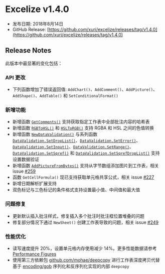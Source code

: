 # Excelize v1.4.0

* 发布日期: 2018年8月14日
* GitHub Release: [https://github.com/xuri/excelize/releases/tag/v1.4.0](https://github.com/xuri/excelize/releases/tag/v1.4.0)

## Release Notes

此版本中最显著的变化包括：

### API 更改

* 下列函数增加了错误返回值: `AddChart()`、`AddComment()`、`AddPicture()`、`AddShape()`、`AddTable()` 和 `SetConditionalFormat()`

### 新增功能

* 新增函数 [`GetComments()`](https://pkg.go.dev/github.com/360EntSecGroup-Skylar/excelize@v1.4.0#File.GetComments) 支持获取指定工作表中全部批注内容的哈希表
* 新增函数 [`RGBToHSL()`](https://pkg.go.dev/github.com/360EntSecGroup-Skylar/excelize@v1.4.0#RGBToHSL) 和 [`HSLToRGB()`](https://pkg.go.dev/github.com/360EntSecGroup-Skylar/excelize@v1.4.0#HSLToRGB) 支持 RGBA 和 HSL 之间的色值转换
* 新增函数 [`NewDataValidation()`](https://pkg.go.dev/github.com/360EntSecGroup-Skylar/excelize@v1.4.0#NewDataValidation) 与系列函数 [`DataValidation.SetDropList()`](https://pkg.go.dev/github.com/360EntSecGroup-Skylar/excelize@v1.4.0#DataValidation.SetDropList)、[`DataValidation.SetError()`](https://pkg.go.dev/github.com/360EntSecGroup-Skylar/excelize@v1.4.0#DataValidation.SetError)、[`DataValidation.SetInput()`](https://pkg.go.dev/github.com/360EntSecGroup-Skylar/excelize@v1.4.0#DataValidation.SetInput)、[`DataValidation.SetRange()`](https://pkg.go.dev/github.com/360EntSecGroup-Skylar/excelize@v1.4.0#DataValidation.SetRange)、[`DataValidation.SetSqref()`](https://pkg.go.dev/github.com/360EntSecGroup-Skylar/excelize@v1.4.0#DataValidation.SetSqref) 和 [`DataValidation.SetSqrefDropList()`](https://pkg.go.dev/github.com/360EntSecGroup-Skylar/excelize@v1.4.0#DataValidation.SetSqrefDropList) 支持设置数据验证
* 新增函数 [`AddPictureFromBytes()`](https://pkg.go.dev/github.com/360EntSecGroup-Skylar/excelize@v1.4.0#File.AddPictureFromBytes) 支持从字节数组添加图片到工作表，相关 issue [#259](https://github.com/xuri/excelize/issues/259)
* 函数 `GetCellFormula()` 现已支持获取单元格共享公式，相关 issue [#227](https://github.com/xuri/excelize/issues/227)
* 新增日期解析扩展支持
* 双色标记与三色标记的条件格式支持设置最小值、中间值和最大值

### 问题修复

* 更新默认插入批注样式，修复插入多个批注时批注框位置堆叠的问题
* 修复部分情况下通过 `NewSheet()` 创建工作表导致的问题，相关 issue [#249](https://github.com/xuri/excelize/issues/249)

### 性能优化

* 读写速度提升 20%，设置单元格内存使用减少 14%。更多性能数据请参考 [Performance Figures](https://github.com/xuri/excelize/wiki#performance-figures)
* 使用第三方依赖包 [github.com/mohae/deepcopy](github.com/mohae/deepcopy) 进行工作表深度拷贝代替基于 [encoding/gob](https://blog.golang.org/gobs-of-data) 序列化和反序列化实现的内部 `deepcopy`
